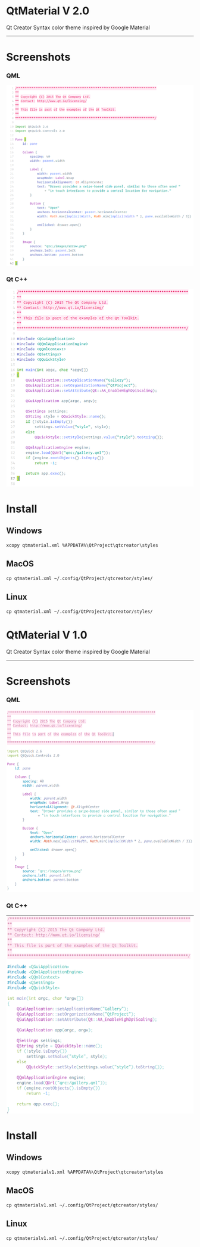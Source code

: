 # QtMaterial V 2.0
Qt Creator Syntax color theme inspired by Google Material
* * *
# Screenshots

### QML
![QML](https://github.com/foxoman/qtmaterial/blob/master/qtmaterial2-qml.png?raw=true)

### Qt C++
![Qt](https://github.com/foxoman/qtmaterial/blob/master/qtmaterial2-cpp.png?raw=true)

# Install

## Windows
`xcopy qtmaterial.xml %APPDATA%\QtProject\qtcreator\styles`

## MacOS
`cp qtmaterial.xml ~/.config/QtProject/qtcreator/styles/`

## Linux
`cp qtmaterial.xml ~/.config/QtProject/qtcreator/styles/`


# QtMaterial V 1.0
Qt Creator Syntax color theme inspired by Google Material
* * *
# Screenshots

### QML
![QML](https://github.com/foxoman/qtmaterial/blob/master/qtmaterial-qml.png?raw=true)

### Qt C++
![Qt](https://github.com/foxoman/qtmaterial/blob/master/qtmaterial-cpp.png?raw=true)

# Install

## Windows
`xcopy qtmaterialv1.xml %APPDATA%\QtProject\qtcreator\styles`

## MacOS
`cp qtmaterialv1.xml ~/.config/QtProject/qtcreator/styles/`

## Linux
`cp qtmaterialv1.xml ~/.config/QtProject/qtcreator/styles/`
